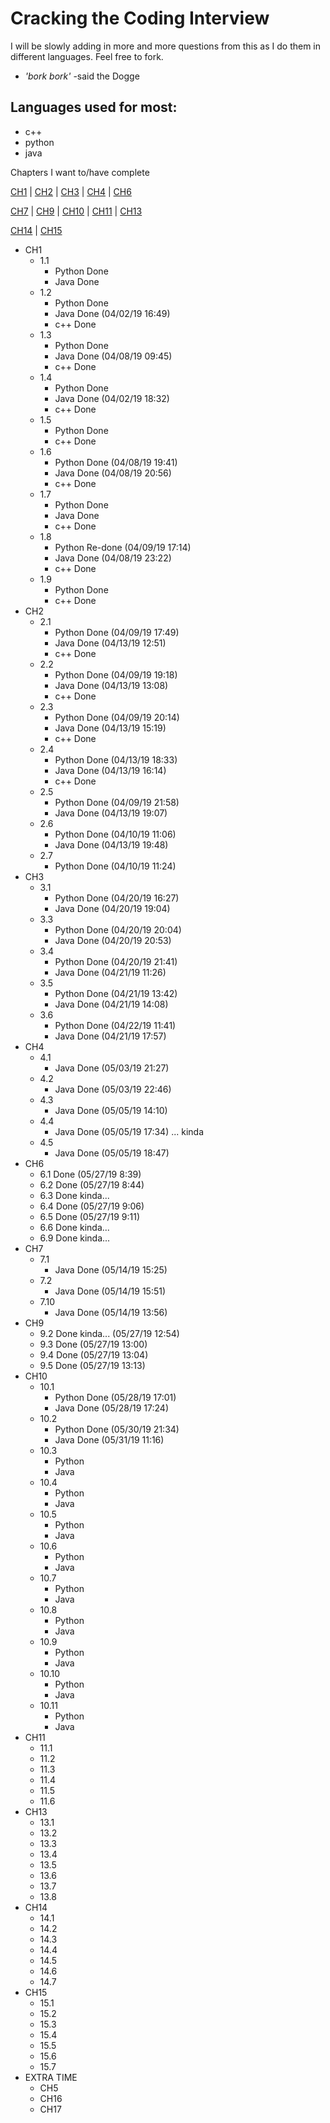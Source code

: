 # Cracking the Coding Interview

I will be slowly adding in more and more questions from this as I do them in different languages. Feel free to fork. 

- *'bork bork'* -said the Dogge

## Languages used for most:

- c++
- python
- java

Chapters I want to/have complete

[CH1](#ch1) | [CH2](#ch2) | [CH3](#ch3) | [CH4](#ch4) | [CH6](#ch6)

[CH7](#ch7) | [CH9](#ch9) | [CH10](#ch10) | [CH11](#ch11) | [CH13](#ch13)

[CH14](#ch14) | [CH15](#ch15) 

- CH1<a name="ch1"></a>
  - 1.1 
    - Python Done
    - Java Done
  - 1.2
    - Python Done
    - Java Done (04/02/19 16:49) 
    - c++ Done
  - 1.3
    - Python Done
    - Java Done (04/08/19 09:45)
    - c++ Done
  - 1.4 
    - Python Done
    - Java Done (04/02/19 18:32)
    - c++ Done
  - 1.5
    - Python Done
    - c++ Done
  - 1.6
    - Python Done (04/08/19 19:41)
    - Java Done (04/08/19 20:56)
    - c++ Done
  - 1.7
    - Python Done
    - Java Done
    - c++ Done
  - 1.8
    - Python Re-done (04/09/19 17:14)
    - Java Done (04/08/19 23:22)
    - c++ Done
  - 1.9
    - Python Done
    - c++ Done
- CH2<a name="ch2"></a>
  - 2.1
    - Python Done (04/09/19 17:49)
    - Java Done (04/13/19 12:51)
    - c++ Done
  - 2.2
    - Python Done (04/09/19 19:18)
    - Java Done (04/13/19 13:08)
    - c++ Done
  - 2.3
    - Python Done (04/09/19 20:14)
    - Java Done (04/13/19 15:19)
    - c++ Done
  - 2.4
    - Python Done (04/13/19 18:33)
    - Java Done (04/13/19 16:14)
    - c++ Done
  - 2.5
    - Python Done (04/09/19 21:58)
    - Java Done (04/13/19 19:07)
  - 2.6
    - Python Done (04/10/19 11:06)
    - Java Done (04/13/19 19:48)
  - 2.7
    - Python Done (04/10/19 11:24)
- CH3<a name="ch3"></a>
  - 3.1
    - Python Done (04/20/19 16:27)
    - Java Done (04/20/19 19:04)
  - 3.3
    - Python Done (04/20/19 20:04)
    - Java Done (04/20/19 20:53)
  - 3.4
    - Python Done (04/20/19 21:41)
    - Java Done (04/21/19 11:26)
  - 3.5
    - Python Done (04/21/19 13:42)
    - Java Done (04/21/19 14:08)
  - 3.6
    - Python Done (04/22/19 11:41)
    - Java Done (04/21/19 17:57)
- CH4<a name="ch4"></a>
  - 4.1
    - Java Done (05/03/19 21:27)
  - 4.2
    - Java Done (05/03/19 22:46)
  - 4.3
    - Java Done (05/05/19 14:10)
  - 4.4
    - Java Done (05/05/19 17:34) ... kinda
  - 4.5
    - Java Done (05/05/19 18:47)
- CH6<a name="ch6"></a>
  - 6.1 Done (05/27/19 8:39)
  - 6.2 Done (05/27/19 8:44)
  - 6.3 Done kinda...
  - 6.4 Done (05/27/19 9:06)
  - 6.5 Done (05/27/19 9:11)
  - 6.6 Done kinda...
  - 6.9 Done kinda...
- CH7<a name="ch7"></a>
  - 7.1
    - Java Done (05/14/19 15:25)
  - 7.2
    - Java Done (05/14/19 15:51)
  - 7.10
    - Java Done (05/14/19 13:56)
- CH9<a name="ch9"></a>
  - 9.2 Done kinda... (05/27/19 12:54)
  - 9.3 Done (05/27/19 13:00)
  - 9.4 Done (05/27/19 13:04)
  - 9.5 Done (05/27/19 13:13)
- CH10<a name="ch10"></a>
  - 10.1
    - Python Done (05/28/19 17:01)
    - Java Done (05/28/19 17:24)
  - 10.2
    - Python Done (05/30/19 21:34)
    - Java Done (05/31/19 11:16)
  - 10.3
    - Python
    - Java
  - 10.4
    - Python
    - Java
  - 10.5
    - Python
    - Java
  - 10.6
    - Python
    - Java
  - 10.7
    - Python
    - Java
  - 10.8
    - Python
    - Java
  - 10.9
    - Python
    - Java
  - 10.10
    - Python
    - Java
  - 10.11
    - Python
    - Java
- CH11<a name="ch11"></a>
  - 11.1
  - 11.2
  - 11.3
  - 11.4
  - 11.5
  - 11.6
- CH13<a name="ch13"></a>
  - 13.1
  - 13.2
  - 13.3
  - 13.4
  - 13.5
  - 13.6
  - 13.7
  - 13.8
- CH14<a name="ch14"></a>
  - 14.1
  - 14.2
  - 14.3
  - 14.4
  - 14.5
  - 14.6
  - 14.7
- CH15<a name="ch15"></a>
  - 15.1
  - 15.2
  - 15.3
  - 15.4
  - 15.5
  - 15.6
  - 15.7
- EXTRA TIME
  - CH5
  - CH16
  - CH17
